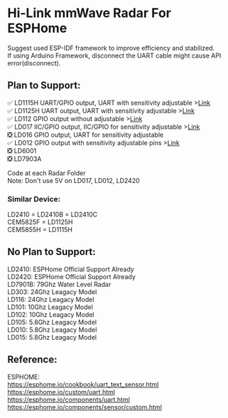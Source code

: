 # Hi-Link mmWave Radar For ESPHome
Suggest used ESP-IDF framework to improve efficiency and stabilized.   
If using Arduino Framework, disconnect the UART cable might cause API error(disconnect).
## Plan to Support:
:white_check_mark: LD1115H UART/GPIO output, UART with sensitivity adjustable >[Link](./LD1115H)    
:white_check_mark: LD1125H UART output, UART with sensitivity adjustable >[Link](./LD1125H)     
:white_check_mark: LD112 GPIO output without adjustable >[Link](./LD112)  
:white_check_mark: LD017 IIC/GPIO output, IIC/GPIO for sensitivity adjustable >[Link](./LD017)     
:negative_squared_cross_mark: LD016 GPIO output, UART for sensitivity adjustable   
:white_check_mark: LD012 GPIO output with sensitivity adjustable pins >[Link](./LD012)  
:negative_squared_cross_mark: LD6001   
:negative_squared_cross_mark: LD7903A   

Code at each Radar Folder   
Note: Don't use 5V on LD017, LD012, LD2420   

### Similar Device:
LD2410 = LD2410B = LD2410C   
CEM5825F = LD1125H   
CEM5855H = LD1115H   


## No Plan to Support:   
LD2410: ESPHome Official Support Already   
LD2420: ESPHome Official Support Already   
LD7901B: 79Ghz Water Level Radar   
LD303: 24Ghz Leagacy Model    
LD116: 24Ghz Leagacy Model   
LD101: 10Ghz Leagacy Model   
LD102: 10Ghz Leagacy Model   
LD105: 5.8Ghz Leagacy Model   
LD010: 5.8Ghz Leagacy Model   
LD015: 5.8Ghz Leagacy Model   

## Reference:  
  ESPHOME:  
    <https://esphome.io/cookbook/uart_text_sensor.html>  
    https://esphome.io/custom/uart.html  
    https://esphome.io/components/uart.html  
    https://esphome.io/components/sensor/custom.html   
